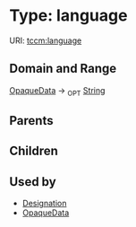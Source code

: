 
# Type: language




URI: [tccm:language](https://hotecosystem.org/tccm/language)


## Domain and Range

[OpaqueData](OpaqueData.md) ->  <sub>OPT</sub> [String](types/String.md)

## Parents


## Children


## Used by

 * [Designation](Designation.md)
 * [OpaqueData](OpaqueData.md)
